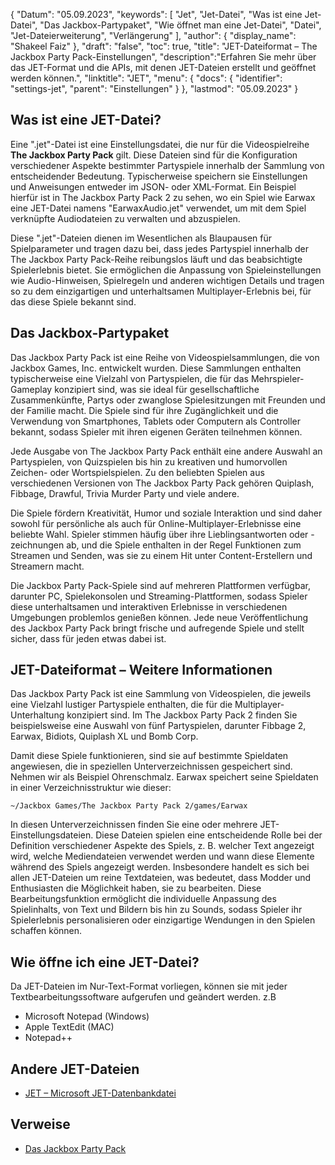 {
"Datum": "05.09.2023",
  "keywords": [
"Jet",
"Jet-Datei",
"Was ist eine Jet-Datei",
"Das Jackbox-Partypaket",
"Wie öffnet man eine Jet-Datei",
"Datei",
"Jet-Dateierweiterung",
"Verlängerung"
],
  "author": {
"display_name": "Shakeel Faiz"
},
"draft": "false",
"toc": true,
"title": "JET-Dateiformat – The Jackbox Party Pack-Einstellungen",
  "description":"Erfahren Sie mehr über das JET-Format und die APIs, mit denen JET-Dateien erstellt und geöffnet werden können.",
"linktitle": "JET",
  "menu": {
    "docs": {
      "identifier": "settings-jet",
"parent": "Einstellungen"
}
},
"lastmod": "05.09.2023"
}

## Was ist eine JET-Datei?

Eine ".jet"-Datei ist eine Einstellungsdatei, die nur für die Videospielreihe **The Jackbox Party Pack** gilt. Diese Dateien sind für die Konfiguration verschiedener Aspekte bestimmter Partyspiele innerhalb der Sammlung von entscheidender Bedeutung. Typischerweise speichern sie Einstellungen und Anweisungen entweder im JSON- oder XML-Format. Ein Beispiel hierfür ist in The Jackbox Party Pack 2 zu sehen, wo ein Spiel wie Earwax eine JET-Datei namens "EarwaxAudio.jet" verwendet, um mit dem Spiel verknüpfte Audiodateien zu verwalten und abzuspielen.

Diese ".jet"-Dateien dienen im Wesentlichen als Blaupausen für Spielparameter und tragen dazu bei, dass jedes Partyspiel innerhalb der The Jackbox Party Pack-Reihe reibungslos läuft und das beabsichtigte Spielerlebnis bietet. Sie ermöglichen die Anpassung von Spieleinstellungen wie Audio-Hinweisen, Spielregeln und anderen wichtigen Details und tragen so zu dem einzigartigen und unterhaltsamen Multiplayer-Erlebnis bei, für das diese Spiele bekannt sind.

## Das Jackbox-Partypaket

Das Jackbox Party Pack ist eine Reihe von Videospielsammlungen, die von Jackbox Games, Inc. entwickelt wurden. Diese Sammlungen enthalten typischerweise eine Vielzahl von Partyspielen, die für das Mehrspieler-Gameplay konzipiert sind, was sie ideal für gesellschaftliche Zusammenkünfte, Partys oder zwanglose Spielesitzungen mit Freunden und der Familie macht. Die Spiele sind für ihre Zugänglichkeit und die Verwendung von Smartphones, Tablets oder Computern als Controller bekannt, sodass Spieler mit ihren eigenen Geräten teilnehmen können.

Jede Ausgabe von The Jackbox Party Pack enthält eine andere Auswahl an Partyspielen, von Quizspielen bis hin zu kreativen und humorvollen Zeichen- oder Wortspielspielen. Zu den beliebten Spielen aus verschiedenen Versionen von The Jackbox Party Pack gehören Quiplash, Fibbage, Drawful, Trivia Murder Party und viele andere.

Die Spiele fördern Kreativität, Humor und soziale Interaktion und sind daher sowohl für persönliche als auch für Online-Multiplayer-Erlebnisse eine beliebte Wahl. Spieler stimmen häufig über ihre Lieblingsantworten oder -zeichnungen ab, und die Spiele enthalten in der Regel Funktionen zum Streamen und Senden, was sie zu einem Hit unter Content-Erstellern und Streamern macht.

Die Jackbox Party Pack-Spiele sind auf mehreren Plattformen verfügbar, darunter PC, Spielekonsolen und Streaming-Plattformen, sodass Spieler diese unterhaltsamen und interaktiven Erlebnisse in verschiedenen Umgebungen problemlos genießen können. Jede neue Veröffentlichung des Jackbox Party Pack bringt frische und aufregende Spiele und stellt sicher, dass für jeden etwas dabei ist.

## JET-Dateiformat – Weitere Informationen

Das Jackbox Party Pack ist eine Sammlung von Videospielen, die jeweils eine Vielzahl lustiger Partyspiele enthalten, die für die Multiplayer-Unterhaltung konzipiert sind. Im The Jackbox Party Pack 2 finden Sie beispielsweise eine Auswahl von fünf Partyspielen, darunter Fibbage 2, Earwax, Bidiots, Quiplash XL und Bomb Corp.

Damit diese Spiele funktionieren, sind sie auf bestimmte Spieldaten angewiesen, die in speziellen Unterverzeichnissen gespeichert sind. Nehmen wir als Beispiel Ohrenschmalz. Earwax speichert seine Spieldaten in einer Verzeichnisstruktur wie dieser:

```
~/Jackbox Games/The Jackbox Party Pack 2/games/Earwax
```

In diesen Unterverzeichnissen finden Sie eine oder mehrere JET-Einstellungsdateien. Diese Dateien spielen eine entscheidende Rolle bei der Definition verschiedener Aspekte des Spiels, z. B. welcher Text angezeigt wird, welche Mediendateien verwendet werden und wann diese Elemente während des Spiels angezeigt werden. Insbesondere handelt es sich bei allen JET-Dateien um reine Textdateien, was bedeutet, dass Modder und Enthusiasten die Möglichkeit haben, sie zu bearbeiten. Diese Bearbeitungsfunktion ermöglicht die individuelle Anpassung des Spielinhalts, von Text und Bildern bis hin zu Sounds, sodass Spieler ihr Spielerlebnis personalisieren oder einzigartige Wendungen in den Spielen schaffen können.

## Wie öffne ich eine JET-Datei?

Da JET-Dateien im Nur-Text-Format vorliegen, können sie mit jeder Textbearbeitungssoftware aufgerufen und geändert werden. z.B

- Microsoft Notepad (Windows)
- Apple TextEdit (MAC)
- Notepad++

## Andere JET-Dateien

- [JET – Microsoft JET-Datenbankdatei](/database/jet/)

## Verweise
* [Das Jackbox Party Pack](https://en.wikipedia.org/wiki/The_Jackbox_Party_Pack)

